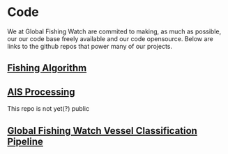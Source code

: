 # Code

We at Global Fishing Watch are commited to making, as much as possible, our our code base freely available and our code opensource. Below are links to the github repos that power many of our projects.

## [Fishing Algorithm](https://github.com/GlobalFishingWatch/vessel-scoring)

## [AIS Processing](https://github.com/SkyTruth/benthos-pipeline)
This repo is not yet(?) public

## [Global Fishing Watch Vessel Classification Pipeline](https://github.com/GlobalFishingWatch/vessel-classification-pipeline)
